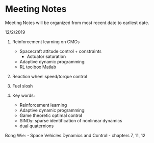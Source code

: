 # Meeting Notes

Meeting Notes will be organized from most recent date to earliest date. 

12/2/2019

1. Reinforcement learning on CMGs
	- Spacecraft attitude control + constraints 
		- Actuator saturation 
	- Adaptive dynamic programming 
	- RL toolbox Matlab 
	
2. Reaction wheel speed/torque control 

3. Fuel slosh 

4. Key words: 
	- Reinforcement learning 
	- Adaptive dynamic programming 
	- Game theoretic optimal control 
	- SINDy: sparse identification of nonlinear dynamics 
	- dual quaternions 
	
Bong Wie: 
	- Space Vehicles Dynamics and Control 
		- chapters 7, 11, 12 
	
